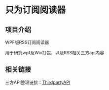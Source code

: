 # 只为订阅阅读器

## 项目介绍
 
WPF版RSS订阅阅读器

用于研究wpf及Wix打包，以及RSS相关三方api内容

## 相关链接

三方API整理链接：[ThirdpartyAPI](docs/ThirdPartyAPI.md)